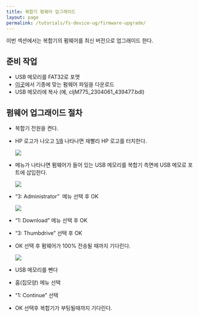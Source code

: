 ```yaml
---
title: 복합기 펌웨어 업그래이드
layout: page
permalink: /tutorials/fs-device-ug/firmware-upgrade/
---
```

이번 섹션에서는 복합기의 펌웨어를 최신 버전으로 업그래이드 한다.

## 준비 작업

  * USB 메모리를 FAT32로 포맷
  * [이곳](http://hp.com/go/futuresmart)에서 기종에 맞는 펌웨어 파일을 다운로드
  * USB 메모리에 복사 (예, cljM775\_2304061\_439477.bdl)

## 펌웨어 업그래이드 절차

  * 복합기 전원을 켠다.
  * HP 로고가 나오고 <span style="text-decoration: underline;">1/8</span> 나타나면 재빨리 HP 로고를 터치한다.

	![](http://soonmo.github.io/images/fw_upgrade_01.jpg)

  * 메뉴가 나타나면 펌웨어가 들어 있는 USB 메모리를 복합기 측면에 USB 메모로 포트에 삽입한다.

	![](http://soonmo.github.io/images/fw_upgrade_02.jpg)

  * &#8220;3: Administrator&#8221;  메뉴 선택 후 OK

	![](http://soonmo.github.io/images/fw_upgrade_03.jpg)

  * &#8220;1: Download&#8221; 메뉴 선택 후 OK
  * &#8220;3: Thumbdrive&#8221; 선택 후 OK
  * OK 선택 후 펌웨어가 100% 전송될 때까지 기다린다.

	![](http://soonmo.github.io/images/fw_upgrade_04.jpg)

  * USB 메모리를 뺀다
  * 홈(집모양) 메뉴 선택
  * &#8220;1: Continue&#8221; 선택
  * OK 선택후 복합기가 부팅될때까지 기다린다.